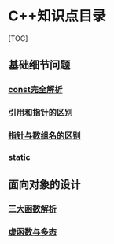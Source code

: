 # C++知识点目录

[TOC]


## 基础细节问题
###  [const完全解析](const.md)
### [引用和指针的区别](引用和指针的区别.md)
### [指针与数组名的区别](指针与数组名的区别.md)

### [static](static.md)



## 面向对象的设计

### [三大函数解析](拷贝构造函数.md)
### [虚函数与多态](虚函数与多态.md)

